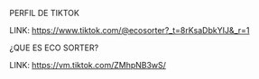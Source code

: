 PERFIL DE TIKTOK

LINK: https://www.tiktok.com/@ecosorter?_t=8rKsaDbkYIJ&_r=1


¿QUE ES ECO SORTER? 

LINK: https://vm.tiktok.com/ZMhpNB3wS/

